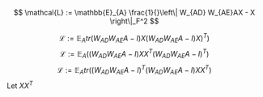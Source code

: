 $$
\mathcal{L} := \mathbb{E}_{A} \frac{1}{}\left\| W_{AD} W_{AE}AX - X  \right\|_F^2
$$

$$
\mathcal{L} := \mathbb{E}_{A} tr(W_{AD}W_{AE}A-I)X(W_{AD}W_{AE}A-I)X)^T) 
$$
$$
\mathcal{L} := \mathbb{E}_{A}((W_{AD}W_{AE}A-I)XX^T(W_{AD}W_{AE}A-I)^T) 
$$
$$
\mathcal{L} := \mathbb{E}_{A} tr((W_{AD}W_{AE}A-I)^T(W_{AD}W_{AE}A-I)XX^T) 
$$
Let $XX^T$


